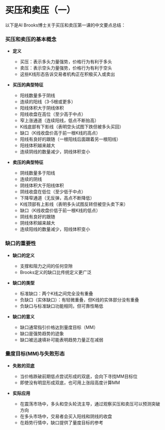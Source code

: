# 买压和卖压（一）

以下是Al Brooks博士关于买压和卖压第一课的中文要点总结：

### 买压和卖压的基本概念
- **定义**
  - 买压：表示多头力量强势，价格行为有利于多头
  - 卖压：表示空头力量强势，价格行为有利于空头
  - 这些K线形态告诉交易者机构正在积极买入或卖出

- **买压的典型特征**
  - 阳线数量多于阴线
  - 连续的阳线（3-5根或更多）
  - 阳线体积大于阴线体积
  - 阳线收盘在高位（至少高于中点）
  - 窄上涨通道（连续阳线，低点不断抬高）
  - K线底部有下影线（表明空头试图下跌但被多头买回）
  - 缺口（K线收盘价高于前一根K线的高点）
  - 阳线有良好的跟随（一根阳线后面跟着另一根阳线）
  - 阳线体积越来越大
  - 连续阴线的数量减少，阴线体积变小

- **卖压的典型特征**
  - 阴线数量多于阳线
  - 连续的阴线
  - 阴线体积大于阳线体积
  - 阴线收盘在低位（至少低于中点）
  - 下降窄通道（无反弹，高点不断降低）
  - K线顶部有上影线（表明多头试图反转但被空头卖下来）
  - 缺口（K线收盘价低于前一根K线的低点）
  - 阴线有良好的跟随
  - 阴线体积越来越大
  - 连续阳线的数量减少，阳线体积变小

### 缺口的重要性
- **缺口的定义**
  - 支撑和阻力之间的任何空隙
  - Brooks定义的缺口比传统定义更广泛

- **缺口的类型**
  - 标准缺口：两个K线之间完全没有重叠
  - 负缺口（实体缺口）：有轻微重叠，但K线的实体部分没有重叠
  - 负缺口与标准缺口功能相同，但可靠性略低

- **缺口的意义**
  - 缺口通常指引价格达到量度目标（MM）
  - 缺口是强势趋势的迹象
  - 缺口被迅速填补可能表明趋势力量正在减弱

### 量度目标(MM)与失败形态
- **失败的双底**
  - 当价格跌破前期低点尝试形成的双底，会向下寻找MM目标位
  - 即使没有明显形成双底，也可用上涨段高度计算MM

- **实际应用**
  - 在震荡市场中，多头和空头轮流主导，通过观察买压和卖压可以预测突破方向
  - 在多头市场中，交易者会买入阳线和阴线的收盘
  - 在趋势行情中，缺口提供了量度目标的参考 
